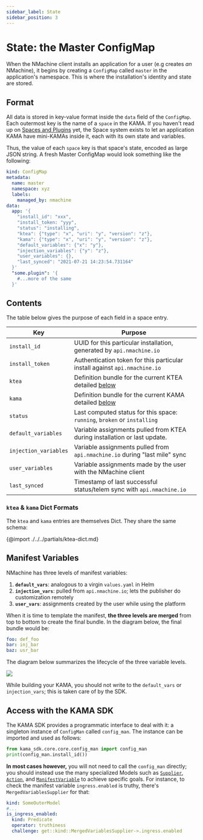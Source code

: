 ```yaml
---
sidebar_label: State
sidebar_position: 3
---
```


# State: the Master ConfigMap

When the NMachine client installs an application for a user (e.g creates _an_ NMachine), 
it begins by creating a `ConfigMap` called `master` in the application's
namespace. This is where the installation's identity and state are stored.  

## Format

All data is stored in key-value format inside the `data` field of the 
`ConfigMap`. 
Each outermost key is the name of a `space` in the KAMA. If you haven't read up on
[Spaces and Plugins](/concepts/spaces-concept.md) yet, the Space system 
exists to let an application KAMA have mini-KAMAs inside it, each with its
own state and variables. 

Thus, the value of each `space` key is that space's state, encoded as large JSON string.
A fresh Master ConfigMap would look something like the following:

```yaml title="<install namespace>/<configmaps>/master"
kind: ConfigMap
metadata:
  name: master
  namespace: xyz
  labels:
    managed_by: nmachine  
data:
  app: '{
    "install_id": "xxx",
    "install_token: "yyy",
    "status": "installing",
    "ktea": {"type": "x", "uri": "y", "version": "z"},
    "kama": {"type": "x", "uri": "y", "version": "z"},
    "default_variables": {"x": "y"},
    "injection_variables": {"y": "z"},	
    "user_variables": {},
    "last_synced": "2021-07-21 14:23:54.731164"
  }'
  "some.plugin": '{
    #...more of the same
  }'
```

## Contents

The table below gives the purpose of each field in a space entry.

| Key                   | Purpose                                                                                             |
|-----------------------|-----------------------------------------------------------------------------------------------------|
| `install_id`          | UUID for this particular installation, generated by `api.nmachine.io`                               |
| `install_token`       | Authentication token for this particular install against `api.nmachine.io`                          |
| `ktea`                | Definition bundle for the current KTEA detailed [below](#ktea-dict-format) |
| `kama`                | Definition bundle for the current KAMA detailed [below](#kama-dict-format) |
| `status`              | Last computed status for this space: `running`, `broken` or `installing`                            |
| `default_variables`   | Variable assignments pulled from KTEA during installation or last update.                           |
| `injection_variables` | Variable assignments pulled from `api.nmachine.io` during "last mile" sync                          |
| `user_variables`      | Variable assignments made by the user with the NMachine client                                      |
| `last_synced`         | Timestamp of last successful status/telem sync with `api.nmachine.io`                               |




### `ktea` & `kama` Dict Formats

The `ktea` and `kama` entries are themselves Dict. They share the same schema: 

{@import ./../../partials/ktea-dict.md}





## Manifest Variables

NMachine has three levels of manifest variables:

1. **`default_vars`**: analogous to a virgin `values.yaml` in Helm 
1. **`injection_vars`**: pulled from `api.nmachine.io`; lets the publisher do customization remotely
1. **`user_vars`**: assignments created by the user while using the platform  

When it is time to template the manifest, **the three levels are merged** 
from top to bottom to create the final bundle. In the diagram below,
the final bundle would be:
```yaml
foo: def_foo
bar: inj_bar
baz: usr_bar
```  

The diagram below summarizes the lifecycle of the three variable levels.

![](/img/concepts/variables-lifecycle.png)


While building your KAMA, you should not write to the `default_vars` or
`injection_vars`; this is taken care of by the SDK.  






## Access with the KAMA SDK

The KAMA SDK
provides a programmatic interface to deal with it: a singleton instance of 
`ConfigMan` called `config_man`. The instance can be imported and used as follows:

```python
from kama_sdk.core.core.config_man import config_man
print(config_man.install_id())
```

**In most cases however,** you will not need to call the `config_man`
directly; you should instead use the many specialized Models such as 
[`Supplier`](/models/supplier/supplier-base), 
[`Action`](/models/actions/action-base), and 
[`ManifestVariable`](/models/actions/action-base)
to achieve specific goals. For instance, to check the 
manifest variable `ingress.enabled`
 is truthy, there's `MergedVariablesSupplier` for that: 
```yaml title="my-models.yaml"
kind: SomeOuterModel
#...
is_ingress_enabled: 
  kind: Predicate
  operator: truthiness
  challenge: get::kind::MergedVariablesSupplier->.ingress.enabled
```





